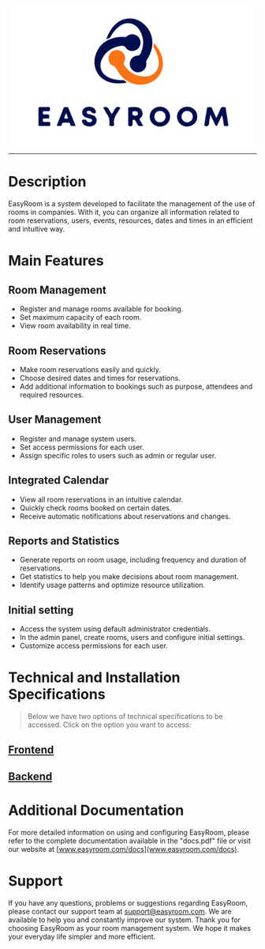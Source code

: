 <p align="center" ><img src="././img/logo.png" width="500px" /></p>

---

# Description

EasyRoom is a system developed to facilitate the management of the use of rooms in companies. With it, you can organize all information related to room reservations, users, events, resources, dates and times in an efficient and intuitive way.

# Main Features

## Room Management

- Register and manage rooms available for booking.
- Set maximum capacity of each room.
- View room availability in real time.


## Room Reservations

- Make room reservations easily and quickly.
- Choose desired dates and times for reservations.
- Add additional information to bookings such as purpose, attendees and required resources.


## User Management

- Register and manage system users.
- Set access permissions for each user.
- Assign specific roles to users such as admin or regular user.


## Integrated Calendar

- View all room reservations in an intuitive calendar.
- Quickly check rooms booked on certain dates.
- Receive automatic notifications about reservations and changes.


## Reports and Statistics

- Generate reports on room usage, including frequency and duration of reservations.
- Get statistics to help you make decisions about room management.
- Identify usage patterns and optimize resource utilization.


## Initial setting

- Access the system using default administrator credentials.
- In the admin panel, create rooms, users and configure initial settings.
- Customize access permissions for each user.

# Technical and Installation Specifications

> Below we have two options of technical specifications to be accessed. Click on the option you want to access:

## [Frontend](frontend/README.md)

## [Backend](backend/README.md)

# Additional Documentation

For more detailed information on using and configuring EasyRoom, please refer to the complete documentation available in the "docs.pdf" file or visit our website at [www.easyroom.com/docs](www.easyroom.com/docs).

# Support

If you have any questions, problems or suggestions regarding EasyRoom, please contact our support team at support@easyroom.com. We are available to help you and constantly improve our system.
Thank you for choosing EasyRoom as your room management system. We hope it makes your everyday life simpler and more efficient.
